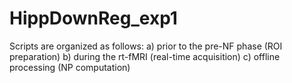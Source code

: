# HippDownReg_exp1

Scripts are organized as follows:
a) prior to the pre-NF phase (ROI preparation)
b) during the rt-fMRI (real-time acquisition)
c) offline processing (NP computation)
